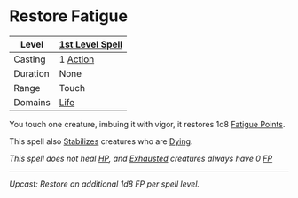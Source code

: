 # Restore Fatigue

| Level    | [1st Level Spell](1st%20Level%20Spells.md)        |
| -------- | --------------------------------------------------- |
| Casting  | 1 [Action](../../../../Game%20Procedures/Core%20Procedures/Action.md) |
| Duration | None                                                |
| Range    | Touch                                               |
| Domains  | [Life](../../Spell%20Domains/Life.md)            |

You touch one creature, imbuing it with vigor, it restores 1d8 [Fatigue Points](../../../../Player%20Characters/Derived%20Statistics/Fatigue%20Points.md).

This spell also [Stabilizes](../../../../Game%20Procedures/Conditions/Stabilized.md) creatures who are [Dying](../../../../Game%20Procedures/Conditions/Dying.md).

*This spell does not heal [HP](../../../../Player%20Characters/Derived%20Statistics/Health%20Points.md), and [Exhausted](../../../../Game%20Procedures/Conditions/Exhausted.md) creatures always have 0 [FP](../../../../Player%20Characters/Derived%20Statistics/Fatigue%20Points.md)*

---
*Upcast: Restore an additional 1d8 FP per spell level.*
